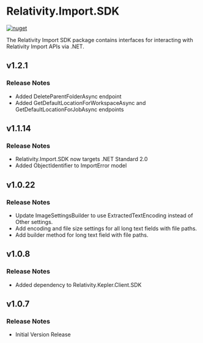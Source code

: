 # Relativity.Import.SDK

[![nuget](https://img.shields.io/nuget/v/Relativity.Import.SDK.svg)](https://www.nuget.org/packages/Relativity.Import.SDK)

The Relativity Import SDK package contains interfaces for interacting with Relativity Import APIs via .NET.

## v1.2.1

### Release Notes
* Added DeleteParentFolderAsync endpoint
* Added GetDefaultLocationForWorkspaceAsync and GetDefaultLocationForJobAsync endpoints

## v1.1.14

### Release Notes

* Relativity.Import.SDK now targets .NET Standard 2.0
* Added ObjectIdentifier to ImportError model

## v1.0.22

### Release Notes

* Update ImageSettingsBuilder to use ExtractedTextEncoding instead of Other settings.
* Add encoding and file size settings for all long text fields with file paths.
* Add builder method for long text field with file paths.

## v1.0.8

### Release Notes

* Added dependency to Relativity.Kepler.Client.SDK

## v1.0.7

### Release Notes

* Initial Version Release